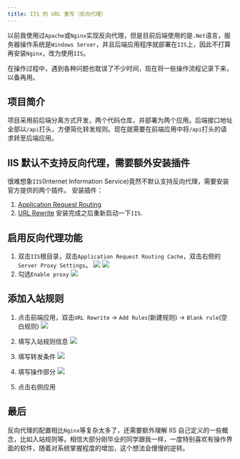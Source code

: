 ```yaml
---
title: IIS 的 URL 重写（反向代理）
---
```


以前我使用过`Apache`或`Nginx`实现反向代理，但是目前后端使用的是`.Net`语言，服务器操作系统是`Windows Server`，并且后端应用程序就部署在`IIS`上，因此不打算再安装`Nginx`，改为使用`IIS`。

在操作过程中，遇到各种问题也耽误了不少时间，现在将一些操作流程记录下来，以备再用。

## 项目简介

项目采用前后端分离方式开发，两个代码仓库，并部署为两个应用。后端接口地址全部以`/api`打头，方便简化转发规则。现在就需要在前端应用中将`/api`打头的请求转至后端应用。

## IIS 默认不支持反向代理，需要额外安装插件

很难想象`IIS`(Internet Information Service)竟然不默认支持反向代理，需要安装官方提供的两个插件。
安装插件：

1. [Application Request Routing](https://www.iis.net/downloads/microsoft/application-request-routing)
2. [URL Rewrite](https://www.iis.net/downloads/microsoft/url-rewrite)
   安装完成之后重新启动一下`IIS`.

## 启用反向代理功能

1. 双击`IIS`根目录，双击`Application Request Routing Cache`，双击右侧的`Server Proxy Settings`。
   ![](../../../../images/iis-url-rewrite/1.click-iis-root-select-arr.png)
   ![](../../../../images/iis-url-rewrite/2.server-proxy-setting.png)
2. 勾选`Enable proxy`
   ![](../../../../images/iis-url-rewrite/3.enable-proxy.png)

## 添加入站规则

1. 点击前端应用，双击`URL Rewrite` -> `Add Rules`(新建规则) -> `Blank rule`(空白规则)
   ![](../../../../images/iis-url-rewrite/4.select-url-rewrite.png)
2. 填写入站规则信息
   ![](../../../../images/iis-url-rewrite/5.add-rule.png)

3. 填写转发条件
   ![](../../../../images/iis-url-rewrite/6.add-condition.png)

4. 填写操作部分
   ![](../../../../images/iis-url-rewrite/7.add-operation.png)

5. 点击右侧应用

## 最后

反向代理的配置相比`Nginx`等复杂太多了，还需要额外理解 IIS 自己定义的一些概念，比如入站规则等。相信大部分刚毕业的同学跟我一样，一度特别喜欢有操作界面的软件，随着对系统掌握程度的增加，这个想法会慢慢的逆转。
